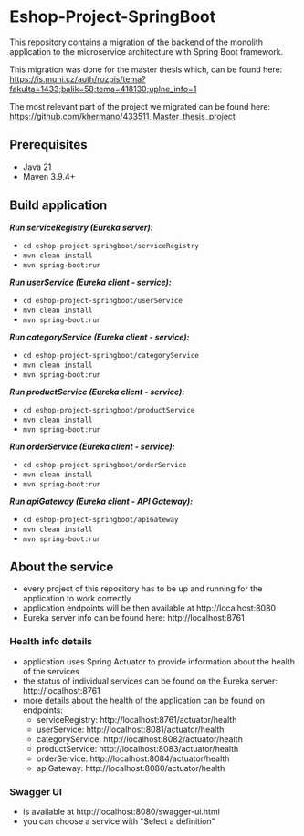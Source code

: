 # Eshop-Project-SpringBoot

This repository contains a migration of the backend of the monolith application to the microservice
architecture with Spring Boot framework. 

This migration was done for the master thesis which, can be found here: 
https://is.muni.cz/auth/rozpis/tema?fakulta=1433;balik=58;tema=418130;uplne_info=1

The most relevant part of the project we migrated can be found here: 
https://github.com/khermano/433511_Master_thesis_project

## **Prerequisites**
- Java 21
- Maven 3.9.4+

## **Build application**

***Run serviceRegistry (Eureka server):***
- `cd eshop-project-springboot/serviceRegistry`
- `mvn clean install`
- `mvn spring-boot:run`

***Run userService (Eureka client - service):***
- `cd eshop-project-springboot/userService`
- `mvn clean install`
- `mvn spring-boot:run`

***Run categoryService (Eureka client - service):***
- `cd eshop-project-springboot/categoryService`
- `mvn clean install`
- `mvn spring-boot:run`

***Run productService (Eureka client - service):***
- `cd eshop-project-springboot/productService`
- `mvn clean install`
- `mvn spring-boot:run`

***Run orderService (Eureka client - service):***
- `cd eshop-project-springboot/orderService`
- `mvn clean install`
- `mvn spring-boot:run`

***Run apiGateway (Eureka client - API Gateway):***
- `cd eshop-project-springboot/apiGateway`
- `mvn clean install`
- `mvn spring-boot:run`

## About the service

- every project of this repository has to be up and running for the application to work correctly
- application endpoints will be then available at http://localhost:8080
- Eureka server info can be found here: http://localhost:8761

### Health info details

- application uses Spring Actuator to provide information about the health of the services
- the status of individual services can be found on the Eureka server: http://localhost:8761
- more details about the health of the application can be found on endpoints:
  - serviceRegistry: http://localhost:8761/actuator/health
  - userService: http://localhost:8081/actuator/health
  - categoryService: http://localhost:8082/actuator/health
  - productService: http://localhost:8083/actuator/health
  - orderService: http://localhost:8084/actuator/health
  - apiGateway: http://localhost:8080/actuator/health

### Swagger UI

- is available at http://localhost:8080/swagger-ui.html
- you can choose a service with "Select a definition"